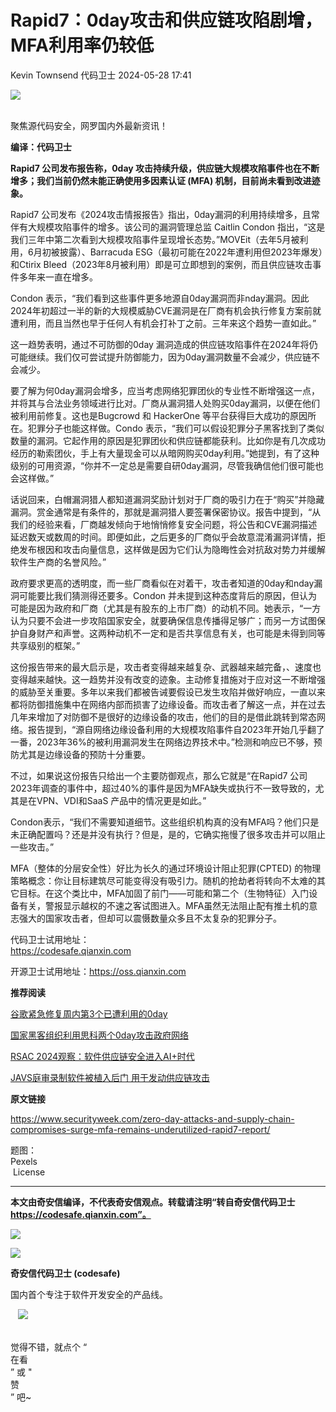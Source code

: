 #  Rapid7：0day攻击和供应链攻陷剧增，MFA利用率仍较低   
Kevin Townsend  代码卫士   2024-05-28 17:41  
  
![](https://mmbiz.qpic.cn/mmbiz_gif/Az5ZsrEic9ot90z9etZLlU7OTaPOdibteeibJMMmbwc29aJlDOmUicibIRoLdcuEQjtHQ2qjVtZBt0M5eVbYoQzlHiaw/640?wx_fmt=gif "")  
  
   
聚焦源代码安全，网罗国内外最新资讯！  
  
**编译：代码卫士**  
  
**Rapid7 公司发布报告称，0day 攻击持续升级，供应链大规模攻陷事件也在不断增多；我们当前仍然未能正确使用多因素认证 (MFA) 机制，目前尚未看到改进迹象。**  
  
  
  
Rapid7 公司发布《2024攻击情报报告》指出，0day漏洞的利用持续增多，且常伴有大规模攻陷事件的增多。该公司的漏洞管理总监 Caitlin Condon 指出，“这是我们三年中第二次看到大规模攻陷事件呈现增长态势。”MOVEit（去年5月被利用，6月初被披露）、Barracuda ESG（最初可能在2022年遭利用但2023年爆发）和Ctirix Bleed（2023年8月被利用）即是可立即想到的案例，而且供应链攻击事件多年来一直在增多。  
  
Condon 表示，“我们看到这些事件更多地源自0day漏洞而非nday漏洞。因此2024年初超过一半的新的大规模威胁CVE漏洞是在厂商有机会执行修复方案前就遭利用，而且当然也早于任何人有机会打补丁之前。三年来这个趋势一直如此。”  
  
这一趋势表明，通过不可防御的0day 漏洞造成的供应链攻陷事件在2024年将仍可能继续。我们仅可尝试提升防御能力，因为0day漏洞数量不会减少，供应链不会减少。  
  
要了解为何0day漏洞会增多，应当考虑网络犯罪团伙的专业性不断增强这一点，并将其与合法业务领域进行比对。厂商从漏洞猎人处购买0day漏洞，以便在他们被利用前修复。这也是Bugcrowd 和 HackerOne 等平台获得巨大成功的原因所在。犯罪分子也能这样做。Condo 表示，“我们可以假设犯罪分子黑客找到了类似数量的漏洞。它起作用的原因是犯罪团伙和供应链都能获利。比如你是有几次成功经历的勒索团伙，手上有大量现金可以从暗网购买0day利用。”她提到，有了这种级别的可用资源，“你并不一定总是需要自研0day漏洞，尽管我确信他们很可能也会这样做。”  
  
话说回来，白帽漏洞猎人都知道漏洞奖励计划对于厂商的吸引力在于“购买”并隐藏漏洞。赏金通常是有条件的，那就是漏洞猎人要签署保密协议。报告中提到，“从我们的经验来看，厂商越发倾向于地悄悄修复安全问题，将公告和CVE漏洞描述延迟数天或数周的时间。即便如此，之后更多的厂商似乎会故意混淆漏洞详情，拒绝发布根因和攻击向量信息，这样做是因为它们认为隐晦性会对抗敌对势力并缓解软件生产商的名誉风险。”  
  
政府要求更高的透明度，而一些厂商看似在对着干，攻击者知道的0day和nday漏洞可能要比我们猜测得还要多。Condon 并未提到这种态度背后的原因，但认为可能是因为政府和厂商（尤其是有股东的上市厂商）的动机不同。她表示，“一方认为只要不会进一步攻陷国家安全，就要确保信息传播得足够广；而另一方试图保护自身财产和声誉。这两种动机不一定和是否共享信息有关，也可能是未得到同等共享级别的框架。”  
  
这份报告带来的最大启示是，攻击者变得越来越复杂、武器越来越完备，、速度也变得越来越快。这一趋势并没有改变的迹象。主动修复措施对于应对这一不断增强的威胁至关重要。多年以来我们都被告诫要假设已发生攻陷并做好响应，一直以来都将防御措施集中在网络内部而损害了边缘设备。而攻击者了解这一点，并在过去几年来增加了对防御不是很好的边缘设备的攻击，他们的目的是借此跳转到常态网络。报告提到，“源自网络边缘设备利用的大规模攻陷事件自2023年开始几乎翻了一番，2023年36%的被利用漏洞发生在网络边界技术中。”检测和响应已不够，预防尤其是边缘设备的预防十分重要。  
  
不过，如果说这份报告只给出一个主要防御观点，那么它就是“在Rapid7 公司2023年调查的事件中，超过40%的事件是因为MFA缺失或执行不一致导致的，尤其是在VPN、VDI和SaaS 产品中的情况更是如此。”  
  
Condon表示，“我们不需要知道细节。这些组织机构真的没有MFA吗？他们只是未正确配置吗？还是并没有执行？但是，是的，它确实拖慢了很多攻击并可以阻止一些攻击。”  
  
MFA（整体的分层安全性）好比为长久的通过环境设计阻止犯罪(CPTED) 的物理策略概念：你让目标建筑尽可能变得没有吸引力。随机的抢劫者将转向不太难的其它目标。在这个类比中，MFA加固了前门——可能和第二个（生物特征）入门设备有关，警报显示越权的不速之客试图进入。MFA虽然无法阻止配有推土机的意志强大的国家攻击者，但却可以震慑数量众多且不太复杂的犯罪分子。  
  
  
  
代码卫士试用地址：  
https://codesafe.qianxin.com  
  
开源卫士试用地址：https://oss.qianxin.com  
  
  
  
  
  
  
  
  
  
  
**推荐阅读**  
  
[谷歌紧急修复周内第3个已遭利用的0day](http://mp.weixin.qq.com/s?__biz=MzI2NTg4OTc5Nw==&mid=2247519506&idx=1&sn=6a998af125698c3afd195f3d1eb96981&chksm=ea94bc78dde3356e58d441d5787adcdb360f70675c569aa3b7e5d7d549868bea76393657c2bd&scene=21#wechat_redirect)  
  
  
[国家黑客组织利用思科两个0day攻击政府网络](http://mp.weixin.qq.com/s?__biz=MzI2NTg4OTc5Nw==&mid=2247519358&idx=1&sn=080e82a553f5a1d52ba96fc6f20d14c3&chksm=ea94bd14dde33402ba398352628a6ab2995cc8e1c950313b8a1b9fb5752d5c3d7a2f00098df9&scene=21#wechat_redirect)  
  
  
[RSAC 2024观察：软件供应链安全进入AI+时代](http://mp.weixin.qq.com/s?__biz=MzI2NTg4OTc5Nw==&mid=2247519497&idx=1&sn=3f531af375c16bd26e01ca94f96d2f6b&chksm=ea94bc63dde33575a6c7f4e47536c932046c465934273303f37535c57d30f3fe32e5335b2de5&scene=21#wechat_redirect)  
  
  
[JAVS庭审录制软件被植入后门 用于发动供应链攻击](http://mp.weixin.qq.com/s?__biz=MzI2NTg4OTc5Nw==&mid=2247519595&idx=1&sn=5f6ab2056a927eead9909040d3beab23&chksm=ea94bc01dde335176b3d09e077bdb4f6b7edf6f1183927c5ca8c5ade7b6deb17e0e2af72503d&scene=21#wechat_redirect)  
  
  
  
  
  
**原文链接**  
  
  
https://www.securityweek.com/zero-day-attacks-and-supply-chain-compromises-surge-mfa-remains-underutilized-rapid7-report/  
  
  
题图：  
Pexels  
 License  
  
****  
**本文由奇安信编译，不代表奇安信观点。转载请注明“转自奇安信代码卫士 https://codesafe.qianxin.com”。**  
  
  
  
  
![](https://mmbiz.qpic.cn/mmbiz_jpg/oBANLWYScMSf7nNLWrJL6dkJp7RB8Kl4zxU9ibnQjuvo4VoZ5ic9Q91K3WshWzqEybcroVEOQpgYfx1uYgwJhlFQ/640?wx_fmt=jpeg "")  
  
![](https://mmbiz.qpic.cn/mmbiz_jpg/oBANLWYScMSN5sfviaCuvYQccJZlrr64sRlvcbdWjDic9mPQ8mBBFDCKP6VibiaNE1kDVuoIOiaIVRoTjSsSftGC8gw/640?wx_fmt=jpeg "")  
  
**奇安信代码卫士 (codesafe)**  
  
国内首个专注于软件开发安全的产品线。  
  
   ![](https://mmbiz.qpic.cn/mmbiz_gif/oBANLWYScMQ5iciaeKS21icDIWSVd0M9zEhicFK0rbCJOrgpc09iaH6nvqvsIdckDfxH2K4tu9CvPJgSf7XhGHJwVyQ/640?wx_fmt=gif "")  
  
   
觉得不错，就点个 “  
在看  
” 或 "  
赞  
” 吧~  
  
